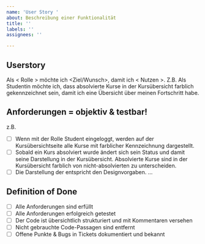```yaml
---
name: 'User Story '
about: Beschreibung einer Funktionalität
title: ''
labels: ''
assignees: ''

---
```


## Userstory ##
Als < Rolle > möchte ich <Ziel/Wunsch>, damit ich < Nutzen >.
Z.B. Als Studentin möchte ich, dass absolvierte Kurse in der Kursübersicht farblich gekennzeichnet sein, damit ich eine Übersicht über meinen Fortschritt habe.

## Anforderungen = objektiv & testbar! ##
z.B.
- [ ] Wenn mit der Rolle Student eingeloggt, werden auf der Kursübersichtseite alle Kurse mit farblicher Kennzeichnung dargestellt. 
- [ ] Sobald ein Kurs absolviert wurde ändert sich sein Status und damit seine Darstellung in der Kursübersicht. Absolvierte Kurse sind in der Kursübersicht farblich von nicht-absolvierten zu unterscheiden.
- [ ] Die Darstellung der entspricht den Designvorgaben.
...

## Definition of Done ##
- [ ] Alle Anforderungen sind erfüllt
- [ ] Alle Anforderungen erfolgreich getestet
- [ ] Der Code ist übersichtlich strukturiert und mit Kommentaren versehen
- [ ] Nicht gebrauchte Code-Passagen sind entfernt
- [ ] Offene Punkte & Bugs in Tickets dokumentiert und bekannt

